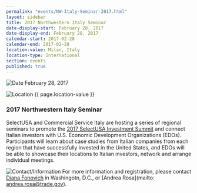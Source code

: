 ```yaml
---
permalink: "events/NW-Italy-Seminar-2017.html"
layout: sidebar
title: 2017 Northwestern Italy Seminar
date-display-start: February 28, 2017
date-display-end: February 28, 2017
calendar-start: 2017-02-28
calendar-end: 2017-02-28
location-value: Milan, Italy
location-type: International
section: events
published: true
---
```


![Date](https://google.github.io/material-design-icons/action/svg/design/ic_event_24px.svg "Date") February 28, 2017

![Location](http://google.github.io/material-design-icons/social/svg/design/ic_location_city_24px.svg "Location") {{ page.location-value }}

### 2017 Northwestern Italy Seminar

SelectUSA and Commercial Service Italy are hosting a series of regional seminars to promote the [2017 SelectUSA Investment Summit](https://www.selectusa.gov/selectusa-summit) and connect Italian investors with U.S. Economic Development Organizations (EDOs). Participants will learn about case studies from Italian companies from each region that have successfully invested in the United States, and EDOs will be able to showcase their locations to Italian investors, network and arrange individual meetings.    

![Contact/Information](http://google.github.io/material-design-icons/action/svg/design/ic_speaker_notes_24px.svg "Contact/Information") For more information and registration, please contact [Diana Fonovich](mailto:diana.fonovich@trade.gov) in Washingotn, D.C., or [Andrea Rosa](mailto: andrea.rosa@trade.gov).
